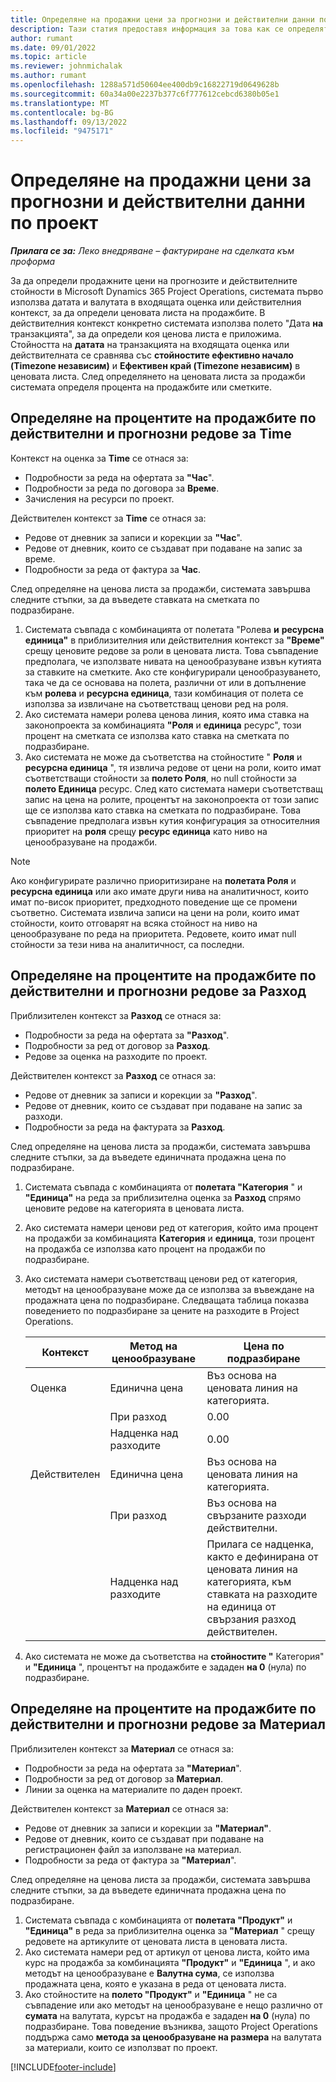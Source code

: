 ```yaml
---
title: Определяне на продажни цени за прогнозни и действителни данни по проект
description: Тази статия предоставя информация за това как се определят продажните цени за прогнозите и действителните данни на проекта.
author: rumant
ms.date: 09/01/2022
ms.topic: article
ms.reviewer: johnmichalak
ms.author: rumant
ms.openlocfilehash: 1288a571d50604ee400db9c16822719d0649628b
ms.sourcegitcommit: 60a34a00e2237b377c6f777612cebcd6380b05e1
ms.translationtype: MT
ms.contentlocale: bg-BG
ms.lasthandoff: 09/13/2022
ms.locfileid: "9475171"
---
```

# <a name="determine-sales-prices-for-project-estimates-and-actuals"></a>Определяне на продажни цени за прогнозни и действителни данни по проект

_**Прилага се за:** Леко внедряване – фактуриране на сделката към проформа_

За да определи продажните цени на прогнозите и действителните стойности в Microsoft Dynamics 365 Project Operations, системата първо използва датата и валутата в входящата оценка или действителния контекст, за да определи ценовата листа на продажбите. В действителния контекст конкретно системата използва полето "Дата **на** транзакцията", за да определи коя ценова листа е приложима. Стойността на **датата** на транзакцията на входящата оценка или действителната се сравнява със **стойностите ефективно начало (Timezone независим)** и **Ефективен край (Timezone независим)** в ценовата листа. След определянето на ценовата листа за продажби системата определя процента на продажбите или сметките.

## <a name="determining-sales-rates-on-actual-and-estimate-lines-for-time"></a>Определяне на процентите на продажбите по действителни и прогнозни редове за Time

Контекст на оценка за **Time** се отнася за:

- Подробности за реда на офертата за **"Час**".
- Подробности за реда по договора за **Време**.
- Зачисления на ресурси по проект.

Действителен контекст за **Time** се отнася за:

- Редове от дневник за записи и корекции за **"Час**".
- Редове от дневник, които се създават при подаване на запис за време.
- Подробности за реда от фактура за **Час**. 

След определяне на ценова листа за продажби, системата завършва следните стъпки, за да въведете ставката на сметката по подразбиране.

1. Системата съвпада с комбинацията от полетата "Ролева **и** **ресурсна единица"** в приблизителния или действителния контекст за **"Време"** срещу ценовите редове за роли в ценовата листа. Това съвпадение предполага, че използвате нивата на ценообразуване извън кутията за ставките на сметките. Ако сте конфигурирали ценообразуването, така че да се основава на полета, различни от или в допълнение към **ролева** и **ресурсна единица**, тази комбинация от полета се използва за извличане на съответстващ ценови ред на роля.
1. Ако системата намери ролева ценова линия, която има ставка на законопроекта за комбинацията **"Роля** и **единица** ресурс", този процент на сметката се използва като ставка на сметката по подразбиране.
1. Ако системата не може да съответства на стойностите " **Роля** и **ресурсна единица** ", тя извлича редове от цени на роли, които имат съответстващи стойности за **полето Роля**, но null стойности за **полето Единица** ресурс. След като системата намери съответстващ запис на цена на ролите, процентът на законопроекта от този запис ще се използва като ставка на сметката по подразбиране. Това съвпадение предполага извън кутия конфигурация за относителния приоритет на **роля** срещу **ресурс единица** като ниво на ценообразуване на продажби.

> [!NOTE]
> Ако конфигурирате различно приоритизиране на **полетата Роля** и **ресурсна единица** или ако имате други нива на аналитичност, които имат по-висок приоритет, предходното поведение ще се промени съответно. Системата извлича записи на цени на роли, които имат стойности, които отговарят на всяка стойност на ниво на ценообразуване по реда на приоритета. Редовете, които имат null стойности за тези нива на аналитичност, са последни.

## <a name="determining-sales-rates-on-actual-and-estimate-lines-for-expense"></a>Определяне на процентите на продажбите по действителни и прогнозни редове за Разход

Приблизителен контекст за **Разход** се отнася за:

- Подробности за реда на офертата за **"Разход**".
- Подробности за ред от договор за **Разход**.
- Редове за оценка на разходите по проект.

Действителен контекст за **Разход** се отнася за:

- Редове от дневник за записи и корекции за **"Разход**".
- Редове от дневник, които се създават при подаване на запис за разходи.
- Подробности за реда на фактурата за **Разход**. 

След определяне на ценова листа за продажби, системата завършва следните стъпки, за да въведете единичната продажна цена по подразбиране.

1. Системата съвпада с комбинацията от **полетата "Категория** " и **"Единица"** на реда за приблизителна оценка за **Разход** спрямо ценовите редове на категорията в ценовата листа.
1. Ако системата намери ценови ред от категория, който има процент на продажби за комбинацията **Категория** и **единица**, този процент на продажба се използва като процент на продажби по подразбиране.
1. Ако системата намери съответстващ ценови ред от категория, методът на ценообразуване може да се използва за въвеждане на продажната цена по подразбиране. Следващата таблица показва поведението по подразбиране за цените на разходите в Project Operations.

    | Контекст | Метод на ценообразуване | Цена по подразбиране |
    | --- | --- | --- |
    | Оценка | Единична цена | Въз основа на ценовата линия на категорията. |
    |        | При разход | 0.00 |
    |        | Надценка над разходите | 0.00 |
    | Действителен | Единична цена | Въз основа на ценовата линия на категорията. |
    |        | При разход | Въз основа на свързаните разходи действителни. |
    |        | Надценка над разходите | Прилага се надценка, както е дефинирана от ценовата линия на категорията, към ставката на разходите на единица от свързания разход действителен. |

1. Ако системата не може да съответства на **стойностите "** Категория" и **"Единица** ", процентът на продажбите е зададен **на 0** (нула) по подразбиране.

## <a name="determining-sales-rates-on-actual-and-estimate-lines-for-material"></a>Определяне на процентите на продажбите по действителни и прогнозни редове за Материал

Приблизителен контекст за **Материал** се отнася за:

- Подробности за реда на офертата за **"Материал**".
- Подробности за ред от договор за **Материал**.
- Линии за оценка на материалите по даден проект.

Действителен контекст за **Материал** се отнася за:

- Редове от дневник за записи и корекции за **"Материал"**.
- Редове от дневник, които се създават при подаване на регистрационен файл за използване на материал.
- Подробности за реда от фактура за **"Материал**". 

След определяне на ценова листа за продажби, системата завършва следните стъпки, за да въведете единичната продажна цена по подразбиране.

1. Системата съвпада с комбинацията от **полетата "Продукт"** и **"Единица"** в реда за приблизителна оценка за **"Материал** " срещу редовете на артикулите от ценовата листа в ценовата листа.
1. Ако системата намери ред от артикул от ценова листа, който има курс на продажба за комбинацията **"Продукт"** и **"Единица** ", и ако методът на ценообразуване е **Валутна сума**, се използва продажната цена, която е указана в реда от ценовата листа. 
1. Ако стойностите на **полето "Продукт"** и **"Единица** " не са съвпадение или ако методът на ценообразуване е нещо различно от **сумата** на валутата, курсът на продажба е зададен **на 0** (нула) по подразбиране. Това поведение възниква, защото Project Operations поддържа само **метода за ценообразуване на размера** на валутата за материали, които се използват по проект.

[!INCLUDE[footer-include](../../includes/footer-banner.md)]
